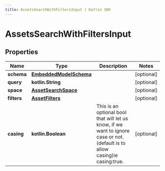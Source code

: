 ```yaml
---
title: AssetsSearchWithFiltersInput | Kotlin SDK
---
```



# AssetsSearchWithFiltersInput

## Properties
Name | Type | Description | Notes
------------ | ------------- | ------------- | -------------
**schema** | [**EmbeddedModelSchema**](EmbeddedModelSchema) |  |  [optional]
**query** | **kotlin.String** |  |  [optional]
**space** | [**AssetSearchSpace**](AssetSearchSpace) |  |  [optional]
**filters** | [**AssetFilters**](AssetFilters) |  |  [optional]
**casing** | **kotlin.Boolean** | This is an optional bool that will let us know, if we want to ignore case or not.(default is to allow casing)ie casing:true. |  [optional]




